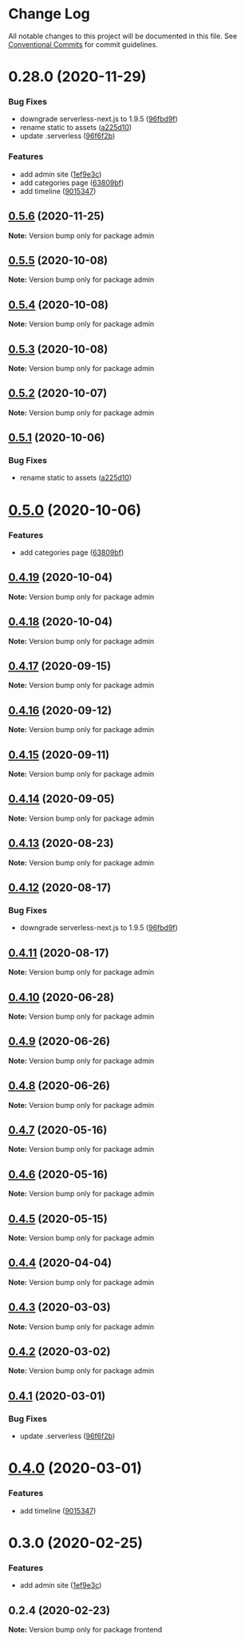 # Change Log

All notable changes to this project will be documented in this file.
See [Conventional Commits](https://conventionalcommits.org) for commit guidelines.

# 0.28.0 (2020-11-29)


### Bug Fixes

* downgrade serverless-next.js to 1.9.5 ([96fbd9f](https://github.com/banyudu/blog/commit/96fbd9fbeca7ff5e3af2247d668aa962db0cd072))
* rename static to assets ([a225d10](https://github.com/banyudu/blog/commit/a225d1088f2666fffac186caa5dbed6c3b0d9d6e))
* update .serverless ([96f6f2b](https://github.com/banyudu/blog/commit/96f6f2b1df5f8c08d673c2ac1071d145b1ee432e))


### Features

* add admin site ([1ef9e3c](https://github.com/banyudu/blog/commit/1ef9e3cde60ff4dc842ff598b8fd4dd909c5de6a))
* add categories page ([63809bf](https://github.com/banyudu/blog/commit/63809bf170b64c5ce38e53111098879f7dfe46a8))
* add timeline ([9015347](https://github.com/banyudu/blog/commit/9015347366563e3d98ce71f811fef83d69df69aa))





## [0.5.6](https://github.com/banyudu/blog/compare/admin@0.5.5...admin@0.5.6) (2020-11-25)

**Note:** Version bump only for package admin





## [0.5.5](https://github.com/banyudu/blog/compare/admin@0.5.4...admin@0.5.5) (2020-10-08)

**Note:** Version bump only for package admin





## [0.5.4](https://github.com/banyudu/blog/compare/admin@0.5.3...admin@0.5.4) (2020-10-08)

**Note:** Version bump only for package admin





## [0.5.3](https://github.com/banyudu/blog/compare/admin@0.5.2...admin@0.5.3) (2020-10-08)

**Note:** Version bump only for package admin





## [0.5.2](https://github.com/banyudu/blog/compare/admin@0.5.1...admin@0.5.2) (2020-10-07)

**Note:** Version bump only for package admin





## [0.5.1](https://github.com/banyudu/blog/compare/admin@0.5.0...admin@0.5.1) (2020-10-06)


### Bug Fixes

* rename static to assets ([a225d10](https://github.com/banyudu/blog/commit/a225d1088f2666fffac186caa5dbed6c3b0d9d6e))





# [0.5.0](https://github.com/banyudu/blog/compare/admin@0.4.19...admin@0.5.0) (2020-10-06)


### Features

* add categories page ([63809bf](https://github.com/banyudu/blog/commit/63809bf170b64c5ce38e53111098879f7dfe46a8))





## [0.4.19](https://github.com/banyudu/blog/compare/admin@0.4.18...admin@0.4.19) (2020-10-04)

**Note:** Version bump only for package admin





## [0.4.18](https://github.com/banyudu/blog/compare/admin@0.4.17...admin@0.4.18) (2020-10-04)

**Note:** Version bump only for package admin





## [0.4.17](https://github.com/banyudu/blog/compare/admin@0.4.16...admin@0.4.17) (2020-09-15)

**Note:** Version bump only for package admin





## [0.4.16](https://github.com/banyudu/blog/compare/admin@0.4.15...admin@0.4.16) (2020-09-12)

**Note:** Version bump only for package admin





## [0.4.15](https://github.com/banyudu/blog/compare/admin@0.4.14...admin@0.4.15) (2020-09-11)

**Note:** Version bump only for package admin





## [0.4.14](https://github.com/banyudu/blog/compare/admin@0.4.13...admin@0.4.14) (2020-09-05)

**Note:** Version bump only for package admin





## [0.4.13](https://github.com/banyudu/blog/compare/admin@0.4.12...admin@0.4.13) (2020-08-23)

**Note:** Version bump only for package admin





## [0.4.12](https://github.com/banyudu/blog/compare/admin@0.4.11...admin@0.4.12) (2020-08-17)


### Bug Fixes

* downgrade serverless-next.js to 1.9.5 ([96fbd9f](https://github.com/banyudu/blog/commit/96fbd9fbeca7ff5e3af2247d668aa962db0cd072))





## [0.4.11](https://github.com/banyudu/blog/compare/admin@0.4.10...admin@0.4.11) (2020-08-17)

**Note:** Version bump only for package admin





## [0.4.10](https://github.com/banyudu/blog/compare/admin@0.4.9...admin@0.4.10) (2020-06-28)

**Note:** Version bump only for package admin





## [0.4.9](https://github.com/banyudu/blog/compare/admin@0.4.8...admin@0.4.9) (2020-06-26)

**Note:** Version bump only for package admin





## [0.4.8](https://github.com/banyudu/blog/compare/admin@0.4.7...admin@0.4.8) (2020-06-26)

**Note:** Version bump only for package admin





## [0.4.7](https://github.com/banyudu/blog/compare/admin@0.4.6...admin@0.4.7) (2020-05-16)

**Note:** Version bump only for package admin





## [0.4.6](https://github.com/banyudu/blog/compare/admin@0.4.5...admin@0.4.6) (2020-05-16)

**Note:** Version bump only for package admin





## [0.4.5](https://github.com/banyudu/blog/compare/admin@0.4.4...admin@0.4.5) (2020-05-15)

**Note:** Version bump only for package admin





## [0.4.4](https://github.com/banyudu/blog/compare/admin@0.4.3...admin@0.4.4) (2020-04-04)

**Note:** Version bump only for package admin





## [0.4.3](https://github.com/banyudu/blog/compare/admin@0.4.2...admin@0.4.3) (2020-03-03)

**Note:** Version bump only for package admin





## [0.4.2](https://github.com/banyudu/blog/compare/admin@0.4.1...admin@0.4.2) (2020-03-02)

**Note:** Version bump only for package admin





## [0.4.1](https://github.com/banyudu/blog/compare/admin@0.4.0...admin@0.4.1) (2020-03-01)


### Bug Fixes

* update .serverless ([96f6f2b](https://github.com/banyudu/blog/commit/96f6f2b1df5f8c08d673c2ac1071d145b1ee432e))





# [0.4.0](https://github.com/banyudu/blog/compare/admin@0.3.0...admin@0.4.0) (2020-03-01)


### Features

* add timeline ([9015347](https://github.com/banyudu/blog/commit/9015347366563e3d98ce71f811fef83d69df69aa))





# 0.3.0 (2020-02-25)


### Features

* add admin site ([1ef9e3c](https://github.com/banyudu/blog/commit/1ef9e3cde60ff4dc842ff598b8fd4dd909c5de6a))





## 0.2.4 (2020-02-23)

**Note:** Version bump only for package frontend
